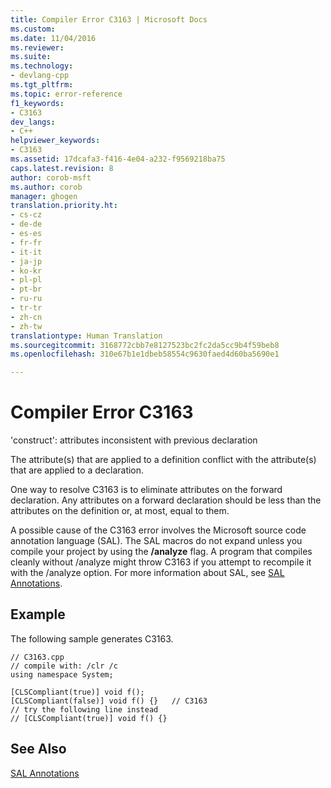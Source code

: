 ```yaml
---
title: Compiler Error C3163 | Microsoft Docs
ms.custom: 
ms.date: 11/04/2016
ms.reviewer: 
ms.suite: 
ms.technology:
- devlang-cpp
ms.tgt_pltfrm: 
ms.topic: error-reference
f1_keywords:
- C3163
dev_langs:
- C++
helpviewer_keywords:
- C3163
ms.assetid: 17dcafa3-f416-4e04-a232-f9569218ba75
caps.latest.revision: 8
author: corob-msft
ms.author: corob
manager: ghogen
translation.priority.ht:
- cs-cz
- de-de
- es-es
- fr-fr
- it-it
- ja-jp
- ko-kr
- pl-pl
- pt-br
- ru-ru
- tr-tr
- zh-cn
- zh-tw
translationtype: Human Translation
ms.sourcegitcommit: 3168772cbb7e8127523bc2fc2da5cc9b4f59beb8
ms.openlocfilehash: 310e67b1e1dbeb58554c9630faed4d60ba5690e1

---
```

# Compiler Error C3163
'construct': attributes inconsistent with previous declaration  
  
 The attribute(s) that are applied to a definition conflict with the attribute(s) that are applied to a declaration.  
  
 One way to resolve C3163 is to eliminate attributes on the forward declaration. Any attributes on a forward declaration should be less than the attributes on the definition or, at most, equal to them.  
  
 A possible cause of the C3163 error involves the Microsoft source code annotation language (SAL). The SAL macros do not expand unless you compile your project by using the **/analyze** flag. A program that compiles cleanly without /analyze might throw C3163 if you attempt to recompile it with the /analyze option. For more information about SAL, see [SAL Annotations](../../c-runtime-library/sal-annotations.md).  
  
## Example  
 The following sample generates C3163.  
  
```  
// C3163.cpp  
// compile with: /clr /c  
using namespace System;  
  
[CLSCompliant(true)] void f();  
[CLSCompliant(false)] void f() {}   // C3163  
// try the following line instead  
// [CLSCompliant(true)] void f() {}  
```  
  
## See Also  
 [SAL Annotations](../../c-runtime-library/sal-annotations.md)


<!--HONumber=Jan17_HO2-->


